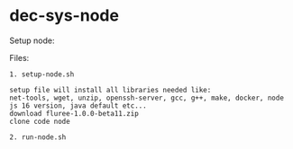 # dec-sys-node

Setup node:

Files:

    1. setup-node.sh
    
    setup file will install all libraries needed like:
    net-tools, wget, unzip, openssh-server, gcc, g++, make, docker, node js 16 version, java default etc...
    download fluree-1.0.0-beta11.zip
    clone code node

    2. run-node.sh

